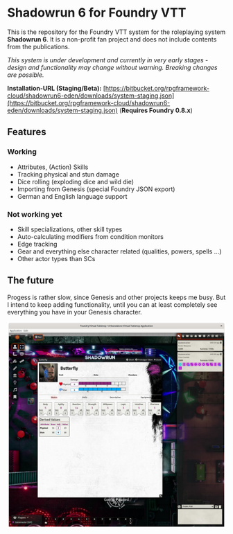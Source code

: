 # Shadowrun 6 for Foundry VTT

This is the repository for the Foundry VTT system for the roleplaying system **Shadowrun 6**. It is a non-profit fan project and does not include contents from the publications.

*This system is under development and currently in very early stages - design and functionality may change without warning. Breaking changes are possible.*

**Installation-URL (Staging/Beta):** [https://bitbucket.org/rpgframework-cloud/shadowrun6-eden/downloads/system-staging.json](https://bitbucket.org/rpgframework-cloud/shadowrun6-eden/downloads/system-staging.json)  (**Requires Foundry 0.8.x**)

## Features ##

### Working ###
 * Attributes, (Action) Skills
 * Tracking physical and stun damage
 * Dice rolling (exploding dice and wild die)
 * Importing from Genesis (special Foundry JSON export)
 * German and English language support
 
### Not working yet ###
 * Skill specializations, other skill types
 * Auto-calculating modifiers from condition monitors
 * Edge tracking
 * Gear and everything else character related (qualities, powers, spells ...)
 * Other actor types than SCs

## The future ##
Progess is rather slow, since Genesis and other projects keeps me busy. But I intend to keep adding functionality, until you can at least completely see everything you have in your Genesis character. 

![Screenshot](screenshots/Screen_2021-04-20.png)

